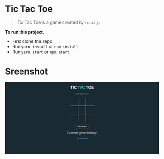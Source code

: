 # Tic Tac Toe


 > Tic Tac Toe is a game created by `reactjs`

**To run this project**,
  * First clone this repo
  * Run `yarn install` or `npm install`
  * Run `yarn start` or `npm start`


  # Sreenshot

  ![alt text](./src/assets/images/tictactoe.png)